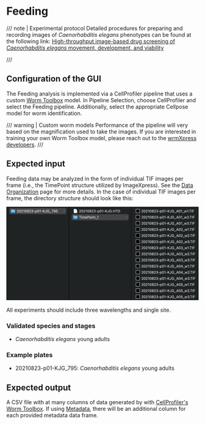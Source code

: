 # Feeding

/// note | Experimental protocol
Detailed procedures for preparing and recording images of *Caenorhabditis elegans* phenotypes can be found at the following link: [High-throughput image-based drug screening of *Caenorhabditis elegans* movement, development, and viability](https://protocolexchange.researchsquare.com/article/pex-2018/v1)

///

## Configuration of the GUI

The Feeding analysis is implemented via a CellProfiler pipeline that uses a custom [Worm Toolbox](https://cellprofiler.org/wormtoolbox) model. In Pipeline Selection, choose CellProfiler and select the Feeding pipeline. Additionally, select the appropriate Cellpose model for worm identification.

/// warning | Custom worm models
Performance of the pipeline will very based on the magnification used to take the images. If you are interested in training your own Worm Toolbox model, please reach out to the [wrmXpress developers](../../index.md#getting-support).
///

## Expected input

Feeding data may be analyzed in the form of individual TIF images per frame (i.e., the TimePoint structure utilized by ImageXpress).  See the [Data Organization](../../data_organization.md) page for more details. In the case of individual TIF images per frame, the directory structure should look like this:

![Feeding file structure](../img/feeding_structure.png)

All experiments should include three wavelengths and single site.

### Validated species and stages

- *Caenorhabditis elegans* young adults

### Example plates

- 20210823-p01-KJG_795: *Caenorhabditis elegans* young adults

## Expected output

A CSV file with at many columns of data generated by with [CellProfiler's](https://cellprofiler.org/) [Worm Toolbox](https://cellprofiler.org/wormtoolbox). If using [Metadata](), there will be an additional column for each provided metadata data frame.
